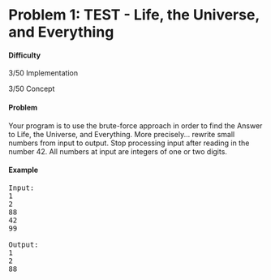 # Problem 1: TEST - Life, the Universe, and Everything

#### Difficulty

3/50 Implementation

3/50 Concept


#### Problem

Your program is to use the brute-force approach in order to find the Answer to
Life, the Universe, and Everything. More precisely... rewrite small numbers from
input to output. Stop processing input after reading in the number 42.
All numbers at input are integers of one or two digits.


#### Example

<pre>
Input:
1
2
88
42
99

Output:
1
2
88
</pre>
